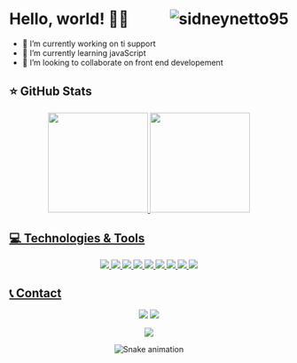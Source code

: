 # Hello, world! 👋🏼 <img align="right" alt="sidneynetto95" src="https://komarev.com/ghpvc/?username=sidneynetto95&color=brightgreen"/>

- 🔭 I’m currently working on ti support
- 🌱 I’m currently learning javaScript
- 👯 I’m looking to collaborate on front end developement

## ⭐ GitHub Stats

<div align="center">
  <a href="https://github.com/sidneynetto95">
  <img height="180em" src="https://github-readme-stats.vercel.app/api?username=sidneynetto95&show_icons=true&theme=chartreuse-dark&include_all_commits=true&count_private=true"/>
  <img height="180em" src="https://github-readme-stats.vercel.app/api/top-langs/?username=sidneynetto95&layout=compact&langs_count=7&theme=chartreuse-dark"/>
</div>
  
  ## 💻 Technologies & Tools
  
  <div align="center">
     <img src="https://img.shields.io/badge/HTML5-E34F26?style=for-the-badge&logo=html5&logoColor=white">
     <img src="https://img.shields.io/badge/CSS3-1572B6?style=for-the-badge&logo=css3&logoColor=white">
     <img src="https://img.shields.io/badge/JavaScript-F7DF1E?style=for-the-badge&logo=javascript&logoColor=black">
     <img src="https://img.shields.io/badge/React-20232A?style=for-the-badge&logo=react&logoColor=61DAFB">
     <img src="https://img.shields.io/badge/TypeScript-007ACC?style=for-the-badge&logo=typescript&logoColor=white">
     <img src="https://img.shields.io/badge/Java-ED8B00?style=for-the-badge&logo=java&logoColor=white">
     <img src="https://camo.githubusercontent.com/de3012ca40ba3ef433da8807996576d3cafaccf638909e83b1048b1d8aec3b77/68747470733a2f2f696d672e736869656c64732e696f2f62616467652f537072696e675f426f6f742d4632463446393f7374796c653d666f722d7468652d6261646765266c6f676f3d737072696e672d626f6f74">
     <img src="https://img.shields.io/badge/PostgreSQL-316192?style=for-the-badge&logo=postgresql&logoColor=white">
     <img src="https://img.shields.io/badge/Node.js-43853D?style=for-the-badge&logo=node.js&logoColor=white">
  </div>   
  
  ## 📞 Contact
  
  <div  align="center">
  <a href="mailto:sidneynetto.2014@gmail.com" target=_blank><img src="https://img.shields.io/badge/Gmail-D14836?style=for-the-badge&logo=gmail&logoColor=white" target=_blank></a>
  <a href="https://www.linkedin.com/in/sidneynetto95" target=_blank><img src="https://img.shields.io/badge/LinkedIn-0077B5?style=for-the-badge&logo=linkedin&logoColor=white" target=_blank><a>
   <a href="" target="blank><img src="https://img.shields.io/badge/WhatsApp-25D366?style=for-the-badge&logo=whatsapp&logoColor=white" target=_blank></a>
   <br>
   <p align="center">
   <img src="https://user-images.githubusercontent.com/99205146/170798655-ecfe715f-6c7b-46e2-9ab8-979818b512c4.gif">
   </p>
 
  ![Snake animation](https://github.com/sidneynetto95/sidneynetto95/blob/output/github-contribution-grid-snake.svg)
 
 </div>
    
  
